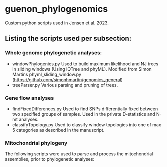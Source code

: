 # guenon_phylogenomics
Custom python scripts used in Jensen et al. 2023.

## Listing the scripts used per subsection:
### Whole genome phylogenetic analyses:
- windowPhylogenies.py
  Used to build maximum likelihood and NJ trees in sliding windows (Using IQTree and phyML). Modified from Simon Martins phyml_sliding_window.py (https://github.com/simonhmartin/genomics_general)
- treeParser.py
  Various parsing and pruning of trees.

### Gene flow analyses
- findFixedDifferences.py
  Used to find SNPs differentially fixed between two specified groups of samples. Used in the private D-statistics and N-mt analyses.
- classifyTopology.py
  Used to classify window topologies into one of max 5 categories as described in the manuscript.

### Mitochondrial phylogeny
The following scripts were used to parse and process the mitochondrial assemblies, prior to phylogenetic analyses:
